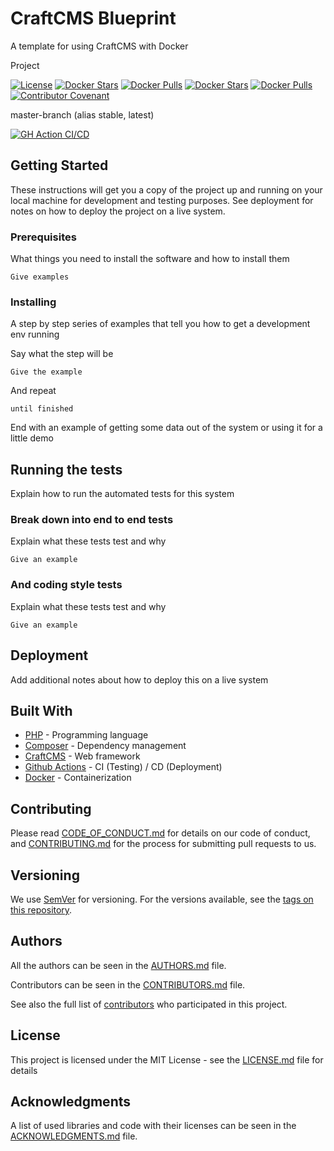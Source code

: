 # CraftCMS Blueprint

A template for using CraftCMS with Docker

Project

[![License](https://img.shields.io/github/license/d3strukt0r/craft-blueprint)](LICENSE.md)
[![Docker Stars](https://img.shields.io/docker/stars/d3strukt0r/craft-blueprint-nginx.svg?label=docker%20stars%20(nginx))][docker-nginx]
[![Docker Pulls](https://img.shields.io/docker/pulls/d3strukt0r/craft-blueprint-nginx.svg?label=docker%20pulls%20(nginx))][docker-nginx]
[![Docker Stars](https://img.shields.io/docker/stars/d3strukt0r/craft-blueprint-php.svg?label=docker%20stars%20(php))][docker-php]
[![Docker Pulls](https://img.shields.io/docker/pulls/d3strukt0r/craft-blueprint-php.svg?label=docker%20pulls%20(php))][docker-php]
[![Contributor Covenant](https://img.shields.io/badge/Contributor%20Covenant-2.0-4baaaa.svg)](CODE_OF_CONDUCT.md)

master-branch (alias stable, latest)

[![GH Action CI/CD](https://github.com/D3strukt0r/craft-blueprint/workflows/CI/CD/badge.svg?branch=master)][gh-action]
<!--[![Codacy grade](https://img.shields.io/codacy/grade/96966fb63138492e9657bafc6adefa2b/master)][codacy]-->

<!--
develop-branch (alias nightly)

[![GH Action CI/CD](https://github.com/D3strukt0r/craft-blueprint/workflows/CI/CD/badge.svg?branch=develop)][gh-action]
[![Codacy grade](https://img.shields.io/codacy/grade/96966fb63138492e9657bafc6adefa2b/develop)][codacy]
-->

## Getting Started

These instructions will get you a copy of the project up and running on your local machine for development and testing purposes. See deployment for notes on how to deploy the project on a live system.

### Prerequisites

What things you need to install the software and how to install them

```
Give examples
```

### Installing

A step by step series of examples that tell you how to get a development env running

Say what the step will be

```
Give the example
```

And repeat

```
until finished
```

End with an example of getting some data out of the system or using it for a little demo

## Running the tests

Explain how to run the automated tests for this system

### Break down into end to end tests

Explain what these tests test and why

```
Give an example
```

### And coding style tests

Explain what these tests test and why

```
Give an example
```

## Deployment

Add additional notes about how to deploy this on a live system

## Built With

* [PHP](https://www.php.net/) - Programming language
* [Composer](https://getcomposer.org/) - Dependency management
* [CraftCMS](https://craftcms.com) - Web framework
* [Github Actions](https://github.com/features/actions) - CI (Testing) / CD (Deployment)
* [Docker](https://www.docker.com) - Containerization

## Contributing

Please read [CODE_OF_CONDUCT.md](CODE_OF_CONDUCT.md) for details on our code of conduct, and [CONTRIBUTING.md](CONTRIBUTING.md) for the process for submitting pull requests to us.

## Versioning

We use [SemVer](http://semver.org/) for versioning. For the versions available, see the [tags on this repository](https://github.com/D3strukt0r/craft-blueprint/tags).

## Authors

All the authors can be seen in the [AUTHORS.md](AUTHORS.md) file.

Contributors can be seen in the [CONTRIBUTORS.md](CONTRIBUTORS.md) file.

See also the full list of [contributors](https://github.com/D3strukt0r/craft-blueprint/contributors) who participated in this project.

## License

This project is licensed under the MIT License - see the [LICENSE.md](LICENSE.md) file for details

## Acknowledgments

A list of used libraries and code with their licenses can be seen in the [ACKNOWLEDGMENTS.md](ACKNOWLEDGMENTS.md) file.

[docker-nginx]: https://hub.docker.com/repository/docker/d3strukt0r/craft-blueprint-nginx
[docker-php]: https://hub.docker.com/repository/docker/d3strukt0r/craft-blueprint-php
[gh-action]: https://github.com/D3strukt0r/craft-blueprint/actions
[codacy]: https://www.codacy.com/manual/D3strukt0r/craft-blueprint
